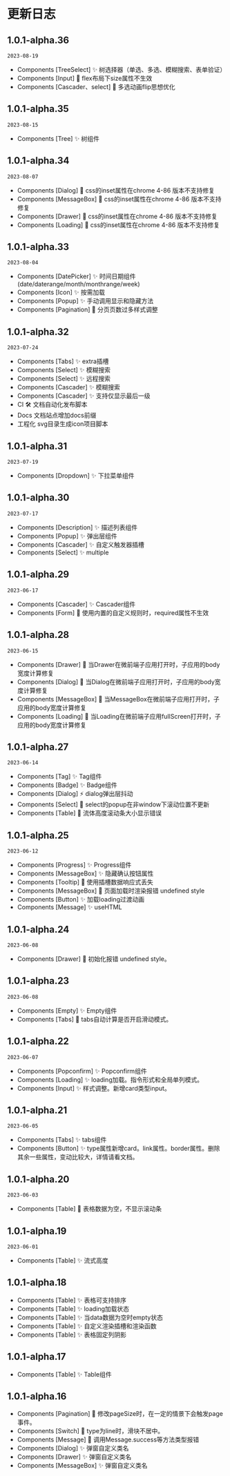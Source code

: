 # 更新日志

## 1.0.1-alpha.36
`2023-08-19`
- Components [TreeSelect] ✨ 树选择器（单选、多选、模糊搜索、表单验证）
- Components [Input] 🐛 flex布局下size属性不生效
- Components [Cascader、select] 🚀 多选动画flip思想优化

## 1.0.1-alpha.35
`2023-08-15`
- Components [Tree] ✨ 树组件

## 1.0.1-alpha.34
`2023-08-07`
- Components [Dialog] 🐛 css的inset属性在chrome 4-86 版本不支持修复
- Components [MessageBox] 🐛 css的inset属性在chrome 4-86 版本不支持修复
- Components [Drawer] 🐛 css的inset属性在chrome 4-86 版本不支持修复
- Components [Loading] 🐛 css的inset属性在chrome 4-86 版本不支持修复


## 1.0.1-alpha.33
`2023-08-04`
- Components [DatePicker] ✨ 时间日期组件(date/daterange/month/monthrange/week)
- Components [Icon] ✨ 按需加载
- Components [Popup] ✨ 手动调用显示和隐藏方法
- Components [Pagination] 💄 分页页数过多样式调整

## 1.0.1-alpha.32
`2023-07-24`
- Components [Tabs] ✨ extra插槽
- Components [Select] ✨ 模糊搜索
- Components [Select] ✨ 远程搜索
- Components [Cascader] ✨ 模糊搜索
- Components [Cascader] ✨ 支持仅显示最后一级
- CI 🛠 文档自动化发布脚本
- Docs 文档站点增加docs前缀 
- 工程化 svg目录生成icon项目脚本


## 1.0.1-alpha.31
`2023-07-19`
- Components [Dropdown] ✨ 下拉菜单组件

## 1.0.1-alpha.30
`2023-07-17`
- Components [Description] ✨ 描述列表组件
- Components [Popup] ✨ 弹出层组件
- Components [Cascader] ✨ 自定义触发器插槽
- Components [Select] ✨ multiple

## 1.0.1-alpha.29
`2023-06-17`
- Components [Cascader] ✨ Cascader组件 
- Components [Form] 🐛 使用内置的自定义规则时，required属性不生效

## 1.0.1-alpha.28
`2023-06-15`
- Components [Drawer] 🐛 当Drawer在微前端子应用打开时，子应用的body宽度计算修复
- Components [Dialog] 🐛 当Dialog在微前端子应用打开时，子应用的body宽度计算修复
- Components [MessageBox] 🐛 当MessageBox在微前端子应用打开时，子应用的body宽度计算修复
- Components [Loading] 🐛 当Loading在微前端子应用fullScreen打开时，子应用的body宽度计算修复

## 1.0.1-alpha.27
`2023-06-14`
- Components [Tag] ✨ Tag组件
- Components [Badge] ✨ Badge组件
- Components [Dialog] ⚡️ dialog弹出层抖动
- Components [Select] 🐛 select的popup在非window下滚动位置不更新
- Components [Table] 🐛 流体高度滚动条大小显示错误

## 1.0.1-alpha.25
`2023-06-12`
- Components [Progress] ✨ Progress组件
- Components [MessageBox] ✨ 隐藏确认按钮属性
- Components [Tooltip] 🐛 使用插槽数据响应式丢失
- Components [MessageBox] 🐛 页面加载时渲染报错 undefined style
- Components [Button] ✨ 加载loading过渡动画
- Components [Message] ✨ useHTML

## 1.0.1-alpha.24
`2023-06-08`

- Components [Drawer] 🐛 初始化报错 undefined style。

## 1.0.1-alpha.23
`2023-06-08`
- Components [Empty] ✨ Empty组件
- Components [Tabs] 🐛 tabs自动计算是否开启滑动模式。


## 1.0.1-alpha.22
`2023-06-07`
- Components [Popconfirm] ✨ Popconfirm组件
- Components [Loading] ✨ loading加载。指令形式和全局单列模式。
- Components [Input] ✨ 样式调整。新增card类型input。

## 1.0.1-alpha.21
`2023-06-05`

- Components [Tabs] ✨ tabs组件 
- Components [Button] ✨ type属性新增card。link属性。border属性。删除其余一些属性，变动比较大，详情请看文档。


## 1.0.1-alpha.20
`2023-06-03`
- Components [Table] 🐛 表格数据为空，不显示滚动条


## 1.0.1-alpha.19
`2023-06-01`
- Components [Table] ✨ 流式高度

## 1.0.1-alpha.18
- Components [Table] ✨ 表格可支持排序
- Components [Table] ✨ loading加载状态
- Components [Table] ✨ 当data数据为空时empty状态
- Components [Table] ✨ 自定义渲染插槽和渲染函数
- Components [Table] ✨ 表格固定列阴影



## 1.0.1-alpha.17
- Components [Table] ✨ Table组件


## 1.0.1-alpha.16
- Components [Pagination] 🐛 修改pageSize时，在一定的情景下会触发page事件。
- Components [Switch] 💄 type为line时，滑块不居中。
- Components [Message] 🐛 调用Message.success等方法类型报错
- Components [Dialog] ✨ 弹窗自定义类名
- Components [Drawer] ✨ 弹窗自定义类名
- Components [MessageBox] ✨ 弹窗自定义类名







 
